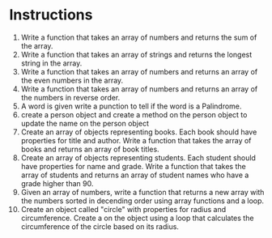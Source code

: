 # Instructions
1. Write a function that takes an array of numbers and returns the sum of the array.
2. Write a function that takes an array of strings and returns the longest string in the array.
3. Write a function that takes an array of numbers and returns an array of the even numbers in the array.
4. Write a function that takes an array of numbers and returns an array of the numbers in reverse order.
5. A word is given write a punction to tell if the word is a Palindrome.
6. create a person object and create a method on the person object to update the name on the person object
7. Create an array of objects representing books. Each book should have properties for title and author. Write a function that takes the array of books and returns an array of book titles.
8. Create an array of objects representing students. Each student should have properties for name and grade. Write a function that takes the array of students and returns an array of student names who have a grade higher than 90.
9. Given an array of numbers, write a function that returns a new array with the numbers sorted in decending order using array functions and a loop.
10. Create an object called "circle" with properties for radius and circumference. Create a on the object using a loop that calculates the circumference of the circle based on its radius.
 
